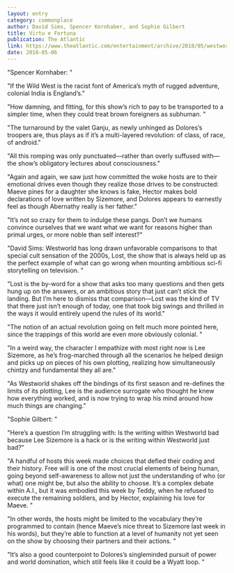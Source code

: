 ```yaml
---
layout: entry
category: commonplace
author: David Sims, Spencer Kornhaber, and Sophie Gilbert
title: Virtu e Fortuna
publication: The Atlantic
link: https://www.theatlantic.com/entertainment/archive/2018/05/westworld-season-2-episode-3-virtu-e-fortuna-roundtable/558926/
date: 2018-05-06
---
```


"Spencer Kornhaber: "

"If the Wild West is the racist font of America’s myth of rugged adventure, colonial India is England’s."

"How damning, and fitting, for this show’s rich to pay to be transported to a simpler time, when they could treat brown foreigners as subhuman. "

"The turnaround by the valet Ganju, as newly unhinged as Dolores’s troopers are, thus plays as if it’s a multi-layered revolution: of class, of race, of android."

"All this romping was only punctuated—rather than overly suffused with—the show’s obligatory lectures about consciousness."

"Again and again, we saw just how committed the woke hosts are to their emotional drives even though they realize those drives to be constructed: Maeve pines for a daughter she knows is fake, Hector makes bold declarations of love written by Sizemore, and Dolores appears to earnestly feel as though Abernathy really is her father."

"It’s not so crazy for them to indulge these pangs. Don’t we humans convince ourselves that we want what we want for reasons higher than primal urges, or more noble than self interest?"


"David Sims: Westworld has long drawn unfavorable comparisons to that special cult sensation of the 2000s, Lost, the show that is always held up as the perfect example of what can go wrong when mounting ambitious sci-fi storytelling on television. "

"Lost is the by-word for a show that asks too many questions and then gets hung up on the answers, or an ambitious story that just can’t stick the landing. But I’m here to dismiss that comparison—Lost was the kind of TV that there just isn’t enough of today, one that took big swings and thrilled in the ways it would entirely upend the rules of its world."

"The notion of an actual revolution going on felt much more pointed here, since the trappings of this world are even more obviously colonial. "

"In a weird way, the character I empathize with most right now is Lee Sizemore, as he’s frog-marched through all the scenarios he helped design and picks up on pieces of his own plotting, realizing how simultaneously chintzy and fundamental they all are."

"As Westworld shakes off the bindings of its first season and re-defines the limits of its plotting, Lee is the audience surrogate who thought he knew how everything worked, and is now trying to wrap his mind around how much things are changing."


"Sophie Gilbert: "

"Here’s a question I’m struggling with: Is the writing within Westworld bad because Lee Sizemore is a hack or is the writing within Westworld just bad?"

"A handful of hosts this week made choices that defied their coding and their history. Free will is one of the most crucial elements of being human, going beyond self-awareness to allow not just the understanding of who (or what) one might be, but also the ability to choose. It’s a complex debate within A.I., but it was embodied this week by Teddy, when he refused to execute the remaining soldiers, and by Hector, explaining his love for Maeve. "

"In other words, the hosts might be limited to the vocabulary they’re programmed to contain (hence Maeve’s nice threat to Sizemore last week in his words), but they’re able to function at a level of humanity not yet seen on the show by choosing their partners and their actions. "

"It’s also a good counterpoint to Dolores’s singleminded pursuit of power and world domination, which still feels like it could be a Wyatt loop. "
